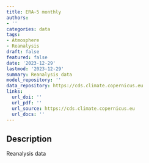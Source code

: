 ```yaml
---
title: ERA-5 monthly
authors:
- ''
categories: data
tags:
- Atmosphere
- Reanalysis
draft: false
featured: false
date: '2023-12-29'
lastmod: '2023-12-29'
summary: Reanalysis data
model_repository: ''
data_repository: https://cds.climate.copernicus.eu
links:
  url_doi: ''
  url_pdf: ''
  url_source: https://cds.climate.copernicus.eu
  url_docs: ''
---
```


## Description

Reanalysis data


